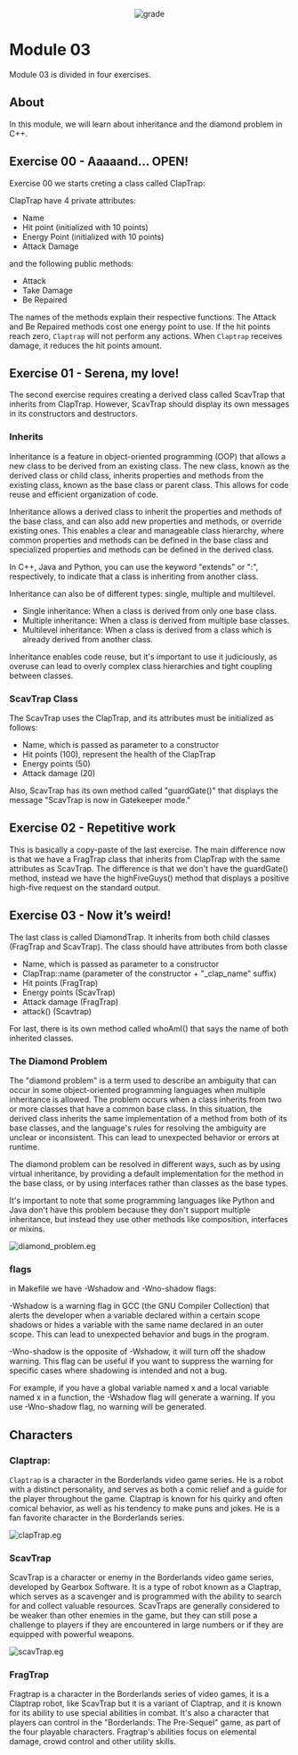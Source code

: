 <p align="center">
  <img src="images/grade.png" alt="grade " />
</p>

# Module 03

Module 03 is divided in four exercises. 

## About

In this module, we will learn about inheritance and the diamond problem in C++.


## Exercise 00 - Aaaaand... OPEN!

Exercise 00 we starts creting a class called ClapTrap:


ClapTrap have 4 private attributes: 
- Name <br>
- Hit point (initialized with 10 points) <br>
- Energy Point (initialized with 10 points) <br>
- Attack Damage

and the following public methods:
- Attack <br>
- Take Damage <br>
- Be Repaired <br>

The names of the methods explain their respective functions. The Attack and Be Repaired methods cost one energy point to use. If the hit points reach zero, `Claptrap` will not perform any actions. When `Claptrap` receives damage, it reduces the hit points amount.


## Exercise 01 - Serena, my love!

The second exercise requires creating a derived class called ScavTrap that inherits from ClapTrap. However, ScavTrap should display its own messages in its constructors and destructors.

### Inherits

Inheritance is a feature in object-oriented programming (OOP) that allows a new class to be derived from an existing class. The new class, known as the derived class or child class, inherits properties and methods from the existing class, known as the base class or parent class. This allows for code reuse and efficient organization of code.

Inheritance allows a derived class to inherit the properties and methods of the base class, and can also add new properties and methods, or override existing ones. This enables a clear and manageable class hierarchy, where common properties and methods can be defined in the base class and specialized properties and methods can be defined in the derived class.

In C++, Java and Python, you can use the keyword "extends" or ":", respectively, to indicate that a class is inheriting from another class.

Inheritance can also be of different types: single, multiple and multilevel.

- Single inheritance: When a class is derived from only one base class.
- Multiple inheritance: When a class is derived from multiple base classes.
- Multilevel inheritance: When a class is derived from a class which is already derived from another class.

Inheritance enables code reuse, but it's important to use it judiciously, as overuse can lead to overly complex class hierarchies and tight coupling between classes.


### ScavTrap Class

The ScavTrap uses the ClapTrap, and its attributes must be initialized as follows:

- Name, which is passed as parameter to a constructor
- Hit points (100), represent the health of the ClapTrap
- Energy points (50)
- Attack damage (20)

Also, ScavTrap has its own method called "guardGate()" that displays the message "ScavTrap is now in Gatekeeper mode."


## Exercise 02 - Repetitive work

This is basically a copy-paste of the last exercise. The main difference now is that we have a FragTrap class that inherits from ClapTrap with the same attributes as ScavTrap. The difference is that we don't have the guardGate() method, instead we have the highFiveGuys() method that displays a positive high-five request on the standard output.


## Exercise 03 - Now it’s weird!

The last class is called DiamondTrap. It inherits from both child classes (FragTrap and ScavTrap). The class should have attributes from both classe

- Name, which is passed as parameter to a constructor
- ClapTrap::name (parameter of the constructor + "_clap_name" suffix)
- Hit points (FragTrap)
- Energy points (ScavTrap)
- Attack damage (FragTrap)
- attack() (Scavtrap)

For last, there is its own method called whoAmI() that says the name of both inherited classes.

### The Diamond Problem

The "diamond problem" is a term used to describe an ambiguity that can occur in some object-oriented programming languages when multiple inheritance is allowed. The problem occurs when a class inherits from two or more classes that have a common base class. In this situation, the derived class inherits the same implementation of a method from both of its base classes, and the language's rules for resolving the ambiguity are unclear or inconsistent. This can lead to unexpected behavior or errors at runtime.

The diamond problem can be resolved in different ways, such as by using virtual inheritance, by providing a default implementation for the method in the base class, or by using interfaces rather than classes as the base types.

It's important to note that some programming languages like Python and Java don't have this problem because they don't support multiple inheritance, but instead they use other methods like composition, interfaces or mixins.

![diamond_problem.eg](images/diamond.png)


### flags

in Makefile we have -Wshadow and -Wno-shadow flags: 

-Wshadow is a warning flag in GCC (the GNU Compiler Collection) that alerts the developer when a variable declared within a certain scope shadows or hides a variable with the same name declared in an outer scope. This can lead to unexpected behavior and bugs in the program.

-Wno-shadow is the opposite of -Wshadow, it will turn off the shadow warning. This flag can be useful if you want to suppress the warning for specific cases where shadowing is intended and not a bug.

For example, if you have a global variable named x and a local variable named x in a function, the -Wshadow flag will generate a warning. If you use -Wno-shadow flag, no warning will be generated.


## Characters

### Claptrap:

`Claptrap` is a character in the Borderlands video game series. He is a robot with a distinct personality, and serves as both a comic relief and a guide for the player throughout the game. Claptrap is known for his quirky and often comical behavior, as well as his tendency to make puns and jokes. He is a fan favorite character in the Borderlands series.

![clapTrap.eg](images/clapTrap.png)


### ScavTrap

ScavTrap is a character or enemy in the Borderlands video game series, developed by Gearbox Software. It is a type of robot known as a Claptrap, which serves as a scavenger and is programmed with the ability to search for and collect valuable resources. ScavTraps are generally considered to be weaker than other enemies in the game, but they can still pose a challenge to players if they are encountered in large numbers or if they are equipped with powerful weapons.

![scavTrap.eg](images/scavTrap.png)

### FragTrap

Fragtrap is a character in the Borderlands series of video games, it is a Claptrap robot, like ScavTrap but it is a variant of Claptrap, and it is known for its ability to use special abilities in combat. It's also a character that players can control in the "Borderlands: The Pre-Sequel" game, as part of the four playable characters.
Fragtrap's abilities focus on elemental damage, crowd control and other utility skills.